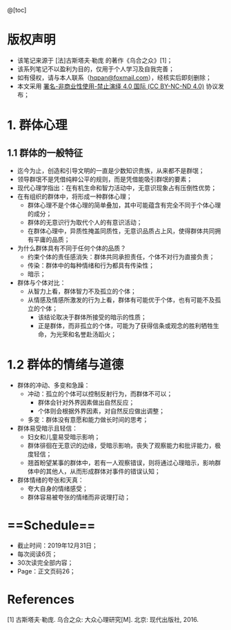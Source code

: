 @[toc]
# 版权声明

- 该笔记来源于 [法]古斯塔夫·勒庞 的著作《乌合之众》[1]；
- 该系列笔记不以盈利为目的，仅用于个人学习及自我完善；
- 如有侵权，请与本人联系（hqpan@foxmail.com），经核实后即刻删除；
- 本文采用 [署名-非商业性使用-禁止演绎 4.0 国际 (CC BY-NC-ND 4.0)](https://creativecommons.org/licenses/by-nc-nd/4.0/deed.zh) 协议发布；



# 1. 群体心理
## 1.1 群体的一般特征
- 迄今为止，创造和引导文明的一直是少数知识贵族，从来都不是群氓；
- 领导群氓不是凭借纯粹公平的规则，而是凭借能吸引群氓的要素；
- 现代心理学指出：在有机生命和智力活动中，无意识现象占有压倒性优势；
- 在有组织的群体中，将形成一种群体心理；
  - 群体心理不是个体心理的简单叠加，其中可能蕴含有完全不同于个体心理的成分； 
  - 群体的无意识行为取代个人的有意识活动；
  - 在群体心理中，异质性掩盖同质性，无意识品质占上风，使得群体共同拥有平庸的品质；
- 为什么群体具有不同于任何个体的品质？
  - 约束个体的责任感消失：群体共同承担责任，个体不对行为直接负责；
  - 传染：群体中的每种情绪和行为都具有传染性；
  - 暗示；
- 群体与个体对比：
  - 从智力上看，群体智力不及孤立的个体；
  - 从情感及情感所激发的行为上看，群体有可能优于个体，也有可能不及孤立的个体；
    - 该结论取决于群体所接受的暗示的性质；
    - 正是群体，而非孤立的个体，可能为了获得信条或观念的胜利牺牲生命，为光荣和名誉赴汤蹈火；

# 1.2 群体的情绪与道德
- 群体的冲动、多变和急躁：
  - 冲动：孤立的个体可以控制反射行为，而群体不可以；
    - 群体会针对外界因素做出自然反应；
    - 个体则会根据外界因素，对自然反应做出调整；
  - 多变：群体没有意愿和能力做长时间的思考；
- 群体易受暗示且轻信：
  - 妇女和儿童易受暗示影响；
  - 群体徘徊在无意识的边缘，受暗示影响，丧失了观察能力和批评能力，极度轻信；
  - 翘首盼望某事的群体中，若有一人观察错误，则将通过心理暗示，影响群体中的其他人，从而形成群体对事件的错误认知；
- 群体情绪的夸张和天真：
  - 夸大自身的情绪感受；
  - 群体容易被夸张的情绪而非说理打动；


# ==Schedule==

- 截止时间：2019年12月31日；
- 每次阅读6页；
- 30次读完全部内容；
- Page：正文页码26；



# References

[1] 古斯塔夫·勒庞. 乌合之众: 大众心理研究[M]. 北京: 现代出版社, 2016.